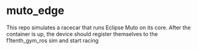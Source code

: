 # muto_edge

This repo simulates a racecar that runs Eclipse Muto on its core. After the container is up, the device should register themselves to the f1tenth_gym_ros sim and start racing

